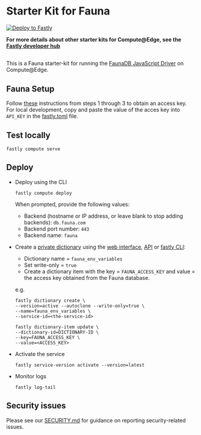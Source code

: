 # Starter Kit for Fauna

[![Deploy to Fastly](https://deploy.edgecompute.app/button)](https://deploy.edgecompute.app/deploy)


**For more details about other starter kits for Compute@Edge, see the [Fastly developer hub](https://developer.fastly.com/solutions/starters)**

## 

This is a Fauna starter-kit for running the [FaunaDB JavaScript Driver](https://github.com/fauna/faunadb-js) 
on Compute@Edge.

## Fauna Setup
Follow [these](https://docs.fauna.com/fauna/current/learn/quick_start/client_quick_start?lang=javascript#prerequisites)
instructions from steps 1 through 3 to obtain an access key. For local development, 
copy and paste the value of the acces key into `API_KEY` in the [fastly.toml](./fastly.toml) file.


## Test locally
```
fastly compute serve
```

## Deploy
* Deploy using the CLI
  ```
  fastly compute deploy
  ```
  When prompted, provide the following values:
  * Backend (hostname or IP address, or leave blank to stop adding backends): `db.fauna.com`
  * Backend port number: `443`
  * Backend name: `fauna`
* Create a [private dictionary](https://developer.fastly.com/learning/concepts/dynamic-config/#private-dictionaries) 
using the [web interface](https://docs.fastly.com/en/guides/working-with-dictionaries-using-the-web-interface#creating-a-dictionary), 
[API](https://developer.fastly.com/reference/api/dictionaries/dictionary/#create-dictionary) 
or [fastly CLI](https://developer.fastly.com/reference/cli/dictionary/create/):

  * Dictionary name = `fauna_env_variables`
  * Set write-only = `true`
  * Create a dictionary item with the key = `FAUNA_ACCESS_KEY` and value = the access key obtained from the Fauna database.

  e.g.
  ```
  fastly dictionary create \
  --version=active --autoclone --write-only=true \
  --name=fauna_env_variables \
  --service-id=<the-service-id>
  
  fastly dictionary-item update \
  --dictionary-id=DICTIONARY-ID \
  --key=FAUNA_ACCESS_KEY \
  --value=<ACCESS_KEY>
  ```
* Activate the service
  ```
  fastly service-version activate --version=latest
  ```
* Monitor logs
  ```
  fastly log-tail
  ```

## Security issues

Please see our [SECURITY.md](SECURITY.md) for guidance on reporting security-related issues.
